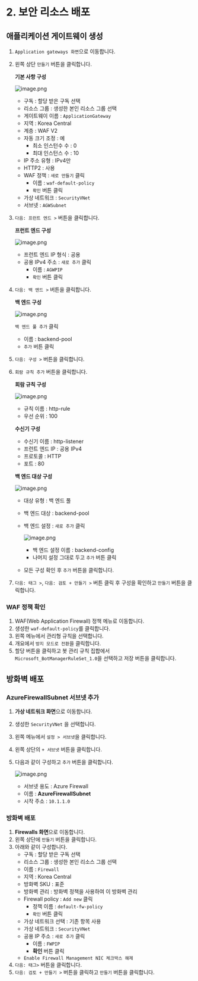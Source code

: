 # 2. 보안 리소스 배포

## 애플리케이션 게이트웨이 생성

1. `Application gateways 화면`으로 이동합니다.
2. 왼쪽 상단 `만들기` 버튼을 클릭합니다.
    
    **기본 사항 구성**
    
    ![image.png](./images/image.png)
    
    - 구독 : 할당 받은 구독 선택
    - 리소스 그룹 : 생성한 본인 리소스 그룹 선택
    - 게이트웨이 이름 : `ApplicationGateway`
    - 지역 : Korea Central
    - 계층 : WAF V2
    - 자동 크기 조정 : 예
        - 최소 인스턴수 수 : 0
        - 최대 인스턴스 수 : 10
    - IP 주소 유형 : IPv4만
    - HTTP2 : 사용
    - WAF 정책 : `새로 만들기` 클릭
        - 이름 : `waf-default-policy`
        - `확인` 버튼 클릭
    - 가상 네트워크 : `SecurityVNet`
    - 서브넷 : `AGWSubnet`
3. `다음: 프런트 엔드 >` 버튼을 클릭합니다.
    
    **프런트 엔드 구성**
    
    ![image.png](./images/image%201.png)
    
    - 프런트 엔드 IP 형식 : 공용
    - 공용 IPv4 주소 : `새로 추가` 클릭
        - 이름 : `AGWPIP`
        - `확인` 버튼 클릭

1. `다음: 백 엔드 >` 버튼을 클릭합니다.
    
    **백 엔드 구성**
    
    ![image.png](./images/image%202.png)
    
    `백 엔드 풀 추가` 클릭
    
    - 이름 : backend-pool
    - `추가` 버튼 클릭
2. `다음: 구성 >` 버튼을 클릭합니다.
3. `회람 규칙 추가` 버튼을 클릭합니다.
    
    **회람 규칙 구성**
    
    ![image.png](./images/image%203.png)
    
    - 규칙 이름 : http-rule
    - 우선 순위 : 100
    
    **수신기 구성**
    
    - 수신기 이름 : http-listener
    - 프런트 엔드 IP : 공용 IPv4
    - 프로토콜 : HTTP
    - 포트 : 80
    
    **백 엔드 대상 구성**
    
    ![image.png](./images/image%204.png)
    
    - 대상 유형 : 백 엔드 풀
    - 백 엔드 대상 : backend-pool
    - 백 엔드 설정 : `새로 추가` 클릭
        
        ![image.png](./images/image%205.png)
        
        - 백 엔드 설정 이름 : backend-config
        - 나머지 설정 그대로 두고 `추가` 버튼 클릭
    - 모든 구성 확인 후 `추가` 버튼을 클릭합니다.
4. `다음: 태그 >`, `다음: 검토 + 만들기 >` 버튼 클릭 후 구성을 확인하고 `만들기` 버튼을 클릭합니다.

### WAF 정책 확인

1. WAF(Web Application Firewall) 정책 메뉴로 이동합니다.
2. 생성한 `waf-default-policy`를 클릭합니다.
3. 왼쪽 메뉴에서 관리형 규칙을 선택합니다.
4. 개요에서 `방지 모드로 전환`을 클릭합니다.
5. 할당 버튼을 클릭하고 봇 관리 규칙 집합에서 `Microsoft_BotManagerRuleSet_1.0`을 선택하고 저장 버튼을 클릭합니다.

## 방화벽 배포

### AzureFirewallSubnet 서브넷 추가

1. **가상 네트워크 화면**으로 이동합니다.
2. 생성한 `SecurityVNet` 을 선택합니다.
3. 왼쪽 메뉴에서 `설정 > 서브넷`을 클릭합니다.
4. 왼쪽 상단의 `+ 서브넷` 버튼을 클릭합니다.
5. 다음과 같이 구성하고 `추가` 버튼을 클릭합니다.
    
    ![image.png](./images/image%206.png)
    
    - 서브넷 용도 : Azure Firewall
    - 이름 : **AzureFirewallSubnet**
    - 시작 주소 : `10.1.1.0`

### 방화벽 배포

1. **Firewalls 화면**으로 이동합니다.
2. 왼쪽 상단에 `만들기` 버튼을 클릭합니다.
3. 아래와 같이 구성합니다.
    - 구독 : 할당 받은 구독 선택
    - 리소스 그룹 : 생성한 본인 리소스 그룹 선택
    - 이름 : `Firewall`
    - 지역 : Korea Central
    - 방화벽 SKU : 표준
    - 방화벽 관리 : 방화벽 정책을 사용하여 이 방화벽 관리
    - Firewall policy : `Add new` 클릭
        - 정책 이름 : `default-fw-policy`
        - `확인` 버튼 클릭
    - 가상 네트워크 선택 : 기존 항목 사용
    - 가상 네트워크 : `SecurityVNet`
    - 공용 IP 주소 : `새로 추가` 클릭
        - 이름 : `FWPIP`
        - **확인** 버튼 클릭
    - `Enable Firewall Management NIC 체크박스 해제`
4. `다음: 태그>` 버튼을 클릭합니다.
5. `다음: 검토 + 만들기 >` 버튼을 클릭하고 `만들기` 버튼을 클릭합니다.